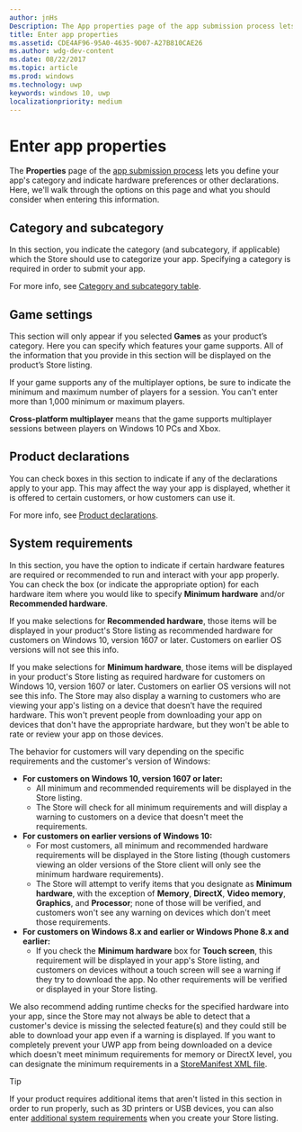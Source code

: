 ```yaml
---
author: jnHs
Description: The App properties page of the app submission process lets you define your app's category and indicate hardware preferences or other declarations.
title: Enter app properties
ms.assetid: CDE4AF96-95A0-4635-9D07-A27B810CAE26
ms.author: wdg-dev-content
ms.date: 08/22/2017
ms.topic: article
ms.prod: windows
ms.technology: uwp
keywords: windows 10, uwp
localizationpriority: medium
---
```


# Enter app properties

The **Properties** page of the [app submission process](app-submissions.md) lets you define your app's category and indicate hardware preferences or other declarations. Here, we'll walk through the options on this page and what you should consider when entering this information.

## Category and subcategory

In this section, you indicate the category (and subcategory, if applicable) which the Store should use to categorize your app. Specifying a category is required in order to submit your app.

For more info, see [Category and subcategory table](category-and-subcategory-table.md).

## Game settings

This section will only appear if you selected **Games** as your product’s category. Here you can specify which features your game supports. All of the information that you provide in this section will be displayed on the product’s Store listing.

If your game supports any of the multiplayer options, be sure to indicate the minimum and maximum number of players for a session. You can't enter more than 1,000 minimum or maximum players.

**Cross-platform multiplayer** means that the game supports multiplayer sessions between players on Windows 10 PCs and Xbox.


## Product declarations

You can check boxes in this section to indicate if any of the declarations apply to your app. This may affect the way your app is displayed, whether it is offered to certain customers, or how customers can use it.

For more info, see [Product declarations](app-declarations.md).

## System requirements

In this section, you have the option to indicate if certain hardware features are required or recommended to run and interact with your app properly. You can check the box (or indicate the appropriate option) for each hardware item where you would like to specify **Minimum hardware** and/or **Recommended hardware**.

If you make selections for **Recommended hardware**, those items will be displayed in your product's Store listing as recommended hardware for customers on Windows 10, version 1607 or later. Customers on earlier OS versions will not see this info.

If you make selections for **Minimum hardware**, those items will be displayed in your product's Store listing as required hardware for customers on Windows 10, version 1607 or later. Customers on earlier OS versions will not see this info. The Store may also display a warning to customers who are viewing your app's listing on a device that doesn’t have the required hardware. This won't prevent people from downloading your app on devices that don't have the appropriate hardware, but they won't be able to rate or review your app on those devices. 

The behavior for customers will vary depending on the specific requirements and the customer's version of Windows:

- **For customers on Windows 10, version 1607 or later:**
     - All minimum and recommended requirements will be displayed in the Store listing.
     - The Store will check for all minimum requirements and will display a warning to customers on a device that doesn't meet the requirements.
- **For customers on earlier versions of Windows 10:**
     - For most customers, all minimum and recommended hardware requirements will be displayed in the Store listing (though customers viewing an older versions of the Store client will only see the minimum hardware requirements).
     - The Store will attempt to verify items that you designate as **Minimum hardware**, with the exception of **Memory**, **DirectX**, **Video memory**, **Graphics**, and **Processor**; none of those will be verified, and customers won't see any warning on devices which don't meet those requirements. 
- **For customers on Windows 8.x and earlier or Windows Phone 8.x and earlier:**
     - If you check the **Minimum hardware** box for **Touch screen**, this requirement will be displayed in your app's Store listing, and customers on devices without a touch screen will see a warning if they try to download the app. No other requirements will be verified or displayed in your Store listing.

We also recommend adding runtime checks for the specified hardware into your app, since the Store may not always be able to detect that a customer's device is missing the selected feature(s) and they could still be able to download your app even if a warning is displayed. If you want to completely prevent your UWP app from being downloaded on a device which doesn't meet minimum requirements for memory or DirectX level, you can designate the minimum requirements in a [StoreManifest XML file](https://msdn.microsoft.com/library/windows/apps/mt617335).

> [!TIP]
> If your product requires additional items that aren't listed in this section in order to run properly, such as 3D printers or USB devices, you can also enter [additional system requirements](create-app-store-listings.md#additional-system-requirements) when you create your Store listing.





